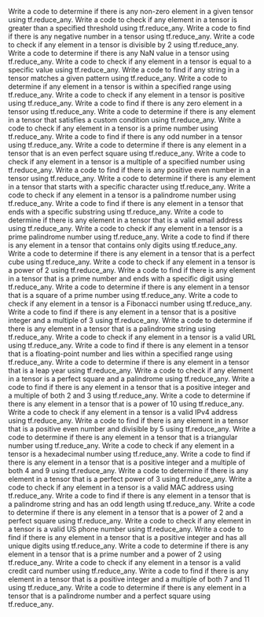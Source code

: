 Write a code to determine if there is any non-zero element in a given tensor using tf.reduce_any.
Write a code to check if any element in a tensor is greater than a specified threshold using tf.reduce_any.
Write a code to find if there is any negative number in a tensor using tf.reduce_any.
Write a code to check if any element in a tensor is divisible by 2 using tf.reduce_any.
Write a code to determine if there is any NaN value in a tensor using tf.reduce_any.
Write a code to check if any element in a tensor is equal to a specific value using tf.reduce_any.
Write a code to find if any string in a tensor matches a given pattern using tf.reduce_any.
Write a code to determine if any element in a tensor is within a specified range using tf.reduce_any.
Write a code to check if any element in a tensor is positive using tf.reduce_any.
Write a code to find if there is any zero element in a tensor using tf.reduce_any.
Write a code to determine if there is any element in a tensor that satisfies a custom condition using tf.reduce_any.
Write a code to check if any element in a tensor is a prime number using tf.reduce_any.
Write a code to find if there is any odd number in a tensor using tf.reduce_any.
Write a code to determine if there is any element in a tensor that is an even perfect square using tf.reduce_any.
Write a code to check if any element in a tensor is a multiple of a specified number using tf.reduce_any.
Write a code to find if there is any positive even number in a tensor using tf.reduce_any.
Write a code to determine if there is any element in a tensor that starts with a specific character using tf.reduce_any.
Write a code to check if any element in a tensor is a palindrome number using tf.reduce_any.
Write a code to find if there is any element in a tensor that ends with a specific substring using tf.reduce_any.
Write a code to determine if there is any element in a tensor that is a valid email address using tf.reduce_any.
Write a code to check if any element in a tensor is a prime palindrome number using tf.reduce_any.
Write a code to find if there is any element in a tensor that contains only digits using tf.reduce_any.
Write a code to determine if there is any element in a tensor that is a perfect cube using tf.reduce_any.
Write a code to check if any element in a tensor is a power of 2 using tf.reduce_any.
Write a code to find if there is any element in a tensor that is a prime number and ends with a specific digit using tf.reduce_any.
Write a code to determine if there is any element in a tensor that is a square of a prime number using tf.reduce_any.
Write a code to check if any element in a tensor is a Fibonacci number using tf.reduce_any.
Write a code to find if there is any element in a tensor that is a positive integer and a multiple of 3 using tf.reduce_any.
Write a code to determine if there is any element in a tensor that is a palindrome string using tf.reduce_any.
Write a code to check if any element in a tensor is a valid URL using tf.reduce_any.
Write a code to find if there is any element in a tensor that is a floating-point number and lies within a specified range using tf.reduce_any.
Write a code to determine if there is any element in a tensor that is a leap year using tf.reduce_any.
Write a code to check if any element in a tensor is a perfect square and a palindrome using tf.reduce_any.
Write a code to find if there is any element in a tensor that is a positive integer and a multiple of both 2 and 3 using tf.reduce_any.
Write a code to determine if there is any element in a tensor that is a power of 10 using tf.reduce_any.
Write a code to check if any element in a tensor is a valid IPv4 address using tf.reduce_any.
Write a code to find if there is any element in a tensor that is a positive even number and divisible by 5 using tf.reduce_any.
Write a code to determine if there is any element in a tensor that is a triangular number using tf.reduce_any.
Write a code to check if any element in a tensor is a hexadecimal number using tf.reduce_any.
Write a code to find if there is any element in a tensor that is a positive integer and a multiple of both 4 and 9 using tf.reduce_any.
Write a code to determine if there is any element in a tensor that is a perfect power of 3 using tf.reduce_any.
Write a code to check if any element in a tensor is a valid MAC address using tf.reduce_any.
Write a code to find if there is any element in a tensor that is a palindrome string and has an odd length using tf.reduce_any.
Write a code to determine if there is any element in a tensor that is a power of 2 and a perfect square using tf.reduce_any.
Write a code to check if any element in a tensor is a valid US phone number using tf.reduce_any.
Write a code to find if there is any element in a tensor that is a positive integer and has all unique digits using tf.reduce_any.
Write a code to determine if there is any element in a tensor that is a prime number and a power of 2 using tf.reduce_any.
Write a code to check if any element in a tensor is a valid credit card number using tf.reduce_any.
Write a code to find if there is any element in a tensor that is a positive integer and a multiple of both 7 and 11 using tf.reduce_any.
Write a code to determine if there is any element in a tensor that is a palindrome number and a perfect square using tf.reduce_any.